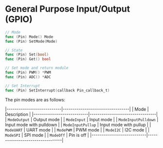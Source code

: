# General Purpose Input/Output (GPIO)

```go
// Mode
func (Pin) Mode() Mode
func (Pin) SetMode(Mode)

// State
func (Pin) Set(bool)
func (Pin) Get() bool

// Set mode and return module
func (Pin) PWM() *PWM
func (Pin) ADC() *ADC

// Set Interrupt
func (Pin) SetInterrupt(callback Pin_callback_t)
```

The pin modes are as follows:

|----------------------------|----------------------------------|
| Mode                       | Description                      |
|----------------------------|----------------------------------|
|	`ModeOutput`             | Output mode                      |
|	`ModeInput`              | Input mode                       |
|	`ModeInputPulldown`      | Input mode with pulldown         |
|	`ModeInputPullup`        | Input mode with pullup           |
|	`ModeUART`               | UART mode                        |
|	`ModePWM`                | PWM mode                         |
|	`ModeI2C`                | I2C mode                         |
|	`ModeSPI`                | SPI mode                         |
|	`ModeOff`	             | Pin is off                       |
|----------------------------|----------------------------------|

